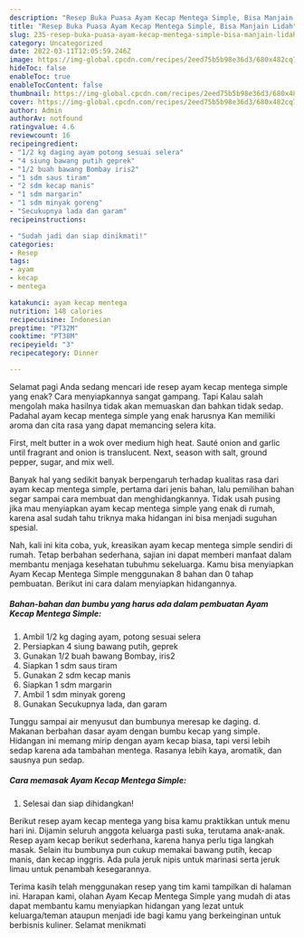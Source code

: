 ```yaml
---
description: "Resep Buka Puasa Ayam Kecap Mentega Simple, Bisa Manjain Lidah"
title: "Resep Buka Puasa Ayam Kecap Mentega Simple, Bisa Manjain Lidah"
slug: 235-resep-buka-puasa-ayam-kecap-mentega-simple-bisa-manjain-lidah
category: Uncategorized
date: 2022-03-11T12:05:59.246Z
image: https://img-global.cpcdn.com/recipes/2eed75b5b98e36d3/680x482cq70/ayam-kecap-mentega-simple-foto-resep-utama.jpg
hideToc: false
enableToc: true
enableTocContent: false
thumbnail: https://img-global.cpcdn.com/recipes/2eed75b5b98e36d3/680x482cq70/ayam-kecap-mentega-simple-foto-resep-utama.jpg
cover: https://img-global.cpcdn.com/recipes/2eed75b5b98e36d3/680x482cq70/ayam-kecap-mentega-simple-foto-resep-utama.jpg
author: Admin
authorAv: notfound
ratingvalue: 4.6
reviewcount: 16
recipeingredient:
- "1/2 kg daging ayam potong sesuai selera"
- "4 siung bawang putih geprek"
- "1/2 buah bawang Bombay iris2"
- "1 sdm saus tiram"
- "2 sdm kecap manis"
- "1 sdm margarin"
- "1 sdm minyak goreng"
- "Secukupnya lada dan garam"
recipeinstructions:

- "Sudah jadi dan siap dinikmati!"
categories:
- Resep
tags:
- ayam
- kecap
- mentega

katakunci: ayam kecap mentega 
nutrition: 148 calories
recipecuisine: Indonesian
preptime: "PT32M"
cooktime: "PT38M"
recipeyield: "3"
recipecategory: Dinner

---
```



Selamat pagi Anda sedang mencari ide resep ayam kecap mentega simple yang enak? Cara menyiapkannya sangat gampang. Tapi Kalau salah mengolah maka hasilnya tidak akan memuaskan dan bahkan tidak sedap. Padahal ayam kecap mentega simple yang enak harusnya Kan memiliki aroma dan cita rasa yang dapat memancing selera kita.


First, melt butter in a wok over medium high heat. Sauté onion and garlic until fragrant and onion is translucent. Next, season with salt, ground pepper, sugar, and mix well.

Banyak hal yang sedikit banyak berpengaruh terhadap kualitas rasa dari ayam kecap mentega simple, pertama dari jenis bahan, lalu pemilihan bahan segar sampai cara membuat dan menghidangkannya. Tidak usah pusing jika mau menyiapkan ayam kecap mentega simple yang enak di rumah, karena asal sudah tahu triknya maka hidangan ini bisa menjadi suguhan spesial.


Nah, kali ini kita coba, yuk, kreasikan ayam kecap mentega simple sendiri di rumah. Tetap berbahan sederhana, sajian ini dapat memberi manfaat dalam membantu menjaga kesehatan tubuhmu sekeluarga. Kamu bisa menyiapkan Ayam Kecap Mentega Simple menggunakan 8 bahan dan 0 tahap pembuatan. Berikut ini cara dalam menyiapkan hidangannya.

<!--inarticleads1-->

##### Bahan-bahan dan bumbu yang harus ada dalam pembuatan Ayam Kecap Mentega Simple:

1. Ambil 1/2 kg daging ayam, potong sesuai selera
1. Persiapkan 4 siung bawang putih, geprek
1. Gunakan 1/2 buah bawang Bombay, iris2
1. Siapkan 1 sdm saus tiram
1. Gunakan 2 sdm kecap manis
1. Siapkan 1 sdm margarin
1. Ambil 1 sdm minyak goreng
1. Gunakan Secukupnya lada, dan garam


Tunggu sampai air menyusut dan bumbunya meresap ke daging. d. Makanan berbahan dasar ayam dengan bumbu kecap yang simple. Hidangan ini memang mirip dengan ayam kecap biasa, tapi versi lebih sedap karena ada tambahan mentega. Rasanya lebih kaya, aromatik, dan sausnya pun sedap. 

<!--inarticleads2-->

##### Cara memasak Ayam Kecap Mentega Simple:


1. Selesai dan siap dihidangkan!

Berikut resep ayam kecap mentega yang bisa kamu praktikkan untuk menu hari ini. Dijamin seluruh anggota keluarga pasti suka, terutama anak-anak. Resep ayam kecap berikut sederhana, karena hanya perlu tiga langkah masak. Selain itu bumbunya pun cukup memakai bawang putih, kecap manis, dan kecap inggris. Ada pula jeruk nipis untuk marinasi serta jeruk limau untuk penambah kesegarannya. 

Terima kasih telah menggunakan resep yang tim kami tampilkan di halaman ini. Harapan kami, olahan Ayam Kecap Mentega Simple yang mudah di atas dapat membantu kamu menyiapkan hidangan yang lezat untuk keluarga/teman ataupun menjadi ide bagi kamu yang berkeinginan untuk berbisnis kuliner. Selamat menikmati
